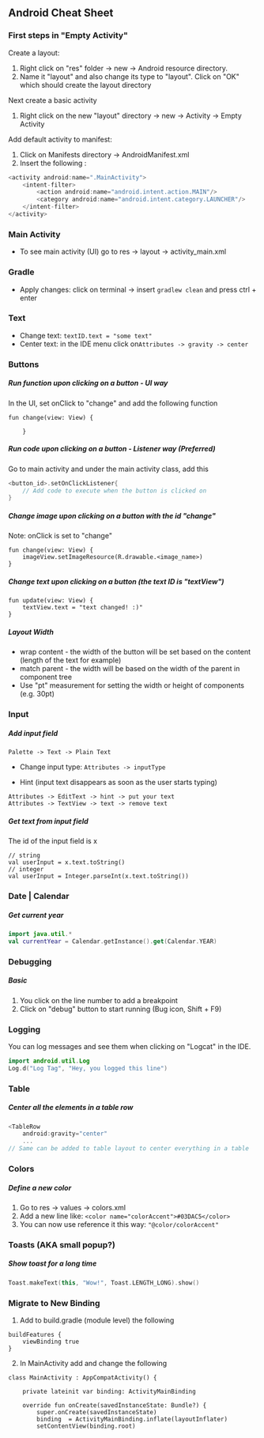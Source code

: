 ## Android Cheat Sheet

### First steps in "Empty Activity"

Create a layout:

1. Right click on "res" folder  -> new -> Android resource directory.
2. Name it "layout" and also change its type to "layout". Click on "OK" which should create the layout directory

Next create a basic activity

1. Right click on the new "layout" directory ->  new -> Activity -> Empty Activity

Add default activity to manifest:

1. Click on Manifests directory -> AndroidManifest.xml
2. Insert the following :

```kotlin
<activity android:name=".MainActivity">
    <intent-filter>
        <action android:name="android.intent.action.MAIN"/>
        <category android:name="android.intent.category.LAUNCHER"/>
    </intent-filter>
</activity>
```

### Main Activity

* To see main activity (UI) go to res -> layout -> activity_main.xml

### Gradle

* Apply changes: click on terminal -> insert `gradlew clean` and press ctrl + enter

### Text

* Change text: `textID.text = "some text"`
* Center text: in the IDE menu click on`Attributes -> gravity -> center`

### Buttons

##### Run function upon clicking on a button - UI way

In the UI, set onClick to "change" and add the following function

```
fun change(view: View) {

    }
```

##### Run code upon clicking on a button - Listener way (Preferred)

Go to main activity and under the main activity class, add this

```kotlin
<button_id>.setOnClickListener{
    // Add code to execute when the button is clicked on
}
```

##### Change image upon clicking on a button with the id "change"

Note: onClick is set to "change"

```
fun change(view: View) {
    imageView.setImageResource(R.drawable.<image_name>)
}
```

##### Change text upon clicking on a button (the text ID is "textView")

```
fun update(view: View) {
    textView.text = "text changed! :)"
}
```

##### Layout Width

* wrap content - the width of the button will be set based on the content (length of the text for example)
* match parent - the width will be based on the width of the parent in component tree
* Use "pt" measurement for setting the width or height of components (e.g. 30pt)

### Input

##### Add input field 

```
Palette -> Text -> Plain Text
```

* Change input type: `Attributes -> inputType`

* Hint (input text disappears as soon as the user starts typing)

```
Attributes -> EditText -> hint -> put your text
Attributes -> TextView -> text -> remove text
```

##### Get text from input field

The id of the input field is x

```
// string
val userInput = x.text.toString()
// integer
val userInput = Integer.parseInt(x.text.toString())
```

### Date | Calendar

##### Get current year

```kotlin
import java.util.*
val currentYear = Calendar.getInstance().get(Calendar.YEAR)
```

### Debugging

##### Basic

1. You click on the line number to add a breakpoint
2. Click on "debug" button to start running (Bug icon, Shift + F9)

### Logging

You can log messages and see them when clicking on "Logcat" in the IDE.

```kotlin
import android.util.Log
Log.d("Log Tag", "Hey, you logged this line")
```

### Table

##### Center all the elements in a table row

```kotlin
<TableRow
    android:gravity="center"
    ...
// Same can be added to table layout to center everything in a table
```

### Colors

##### Define a new color

1. Go to res -> values -> colors.xml
2. Add a new line like: `<color name="colorAccent">#03DAC5</color>`
3. You can now use reference it this way: `"@color/colorAccent"`

### Toasts (AKA small popup?)

##### Show toast for a long time

````kotlin
Toast.makeText(this, "Wow!", Toast.LENGTH_LONG).show()
````

### Migrate to New Binding

1. Add to build.gradle (module level) the following

```
buildFeatures {
    viewBinding true
}
```

2. In MainActivity add and change the following

```
class MainActivity : AppCompatActivity() {

    private lateinit var binding: ActivityMainBinding

    override fun onCreate(savedInstanceState: Bundle?) {
        super.onCreate(savedInstanceState)
        binding  = ActivityMainBinding.inflate(layoutInflater)
        setContentView(binding.root)
```